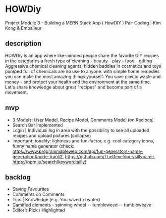# HOWDiy
Project Module 3 - Building  a MERN Stack App  ( HowDIY ) Pair Coding |  Kim Kong & Emballeur

## description
HOWDiy is an app where like-minded people share the favorite DIY recipes in the categories a fresh type of cleaning -  beauty - play - food - gifting
Aggressive chemical cleaning agents, hidden baddies in cosmetics and toys pumped full of chemicals are no use to anyone: with simple home remedies you can make the most amazing things yourself. You save plastic waste and money - and protect your health and the environment at the same time. Let's share knowledge about great "recipes" and become part of a movement. 

## mvp
- 3 Models: User Model, Recipe Model, Comments Model (on Recipes)
- Search Bar implemented
- Login | Individual log in area with the possibility to see all uploaded recipes and upload pictures (collapse)
- important: tonality: lightness and fun-factor, e.g. cool category icons, funny name generator (check: https://www.programmableweb.com/api/fun-generators-name-generation#node-track2, https://github.com/TheDeveloper/sillyname, https://npm.io/search/keyword:silly)

## backlog
- Saving Favourites
- Comments on Comments
- Tips | Knowledge (e.g. You saved xl water)
- Gamified elements - spinning wheel -- tumbleweed -- tumbleweave 
- Editor’s Pick / Highlighted 

